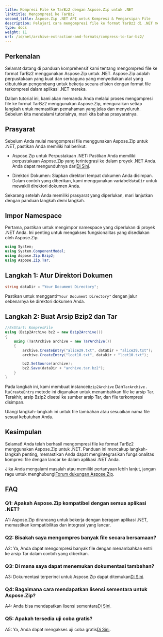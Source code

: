 ```yaml
---
title: Kompresi File ke TarBz2 dengan Aspose.Zip untuk .NET
linktitle: Mengompresi ke TarBz2
second_title: Aspose.Zip .NET API untuk Kompresi & Pengarsipan File
description: Pelajari cara mengompresi file ke format TarBz2 di .NET menggunakan Aspose.Zip. Ikuti panduan langkah demi langkah kami untuk kompresi file yang efisien.
type: docs
weight: 11
url: /id/net/archive-extraction-and-formats/compress-to-tar-bz2/
---
```

## Perkenalan

Selamat datang di panduan komprehensif kami tentang mengompresi file ke format TarBz2 menggunakan Aspose.Zip untuk .NET. Aspose.Zip adalah perpustakaan yang kuat dan serbaguna yang menyediakan alat yang dibutuhkan pengembang untuk bekerja secara efisien dengan format file terkompresi dalam aplikasi .NET mereka.

Dalam tutorial ini, kami akan memandu Anda melalui proses mengompresi file ke format TarBz2 menggunakan Aspose.Zip, menguraikan setiap langkah untuk memastikan pemahaman yang jelas dan menyeluruh. Sebelum kita mendalami tutorialnya, mari kita bahas prasyaratnya.

## Prasyarat

Sebelum Anda mulai mengompresi file menggunakan Aspose.Zip untuk .NET, pastikan Anda memiliki hal berikut:

-  Aspose.Zip untuk Perpustakaan .NET: Pastikan Anda memiliki perpustakaan Aspose.Zip yang terintegrasi ke dalam proyek .NET Anda. Anda dapat mengunduhnya dari[Di Sini](https://releases.aspose.com/zip/net/).

-  Direktori Dokumen: Siapkan direktori tempat dokumen Anda disimpan. Dalam contoh yang diberikan, kami menggunakan variabel`dataDir` untuk mewakili direktori dokumen Anda.

Sekarang setelah Anda memiliki prasyarat yang diperlukan, mari lanjutkan dengan panduan langkah demi langkah.

## Impor Namespace

Pertama, pastikan untuk mengimpor namespace yang diperlukan di proyek .NET Anda. Ini penting untuk mengakses fungsionalitas yang disediakan oleh Aspose.Zip.

```csharp
using System;
using System.ComponentModel;
using Aspose.Zip.Bzip2;
using Aspose.Zip.Tar;
```

## Langkah 1: Atur Direktori Dokumen

```csharp
string dataDir = "Your Document Directory";
```

 Pastikan untuk mengganti`"Your Document Directory"` dengan jalur sebenarnya ke direktori dokumen Anda.

## Langkah 2: Buat Arsip Bzip2 dan Tar

```csharp
//ExStart: KompresFile
using (Bzip2Archive bz2 = new Bzip2Archive())
{
    using (TarArchive archive = new TarArchive())
    {
        archive.CreateEntry("alice29.txt", dataDir + "alice29.txt");
        archive.CreateEntry("lcet10.txt", dataDir + "lcet10.txt");

        bz2.SetSource(archive);
        bz2.Save(dataDir + "archive.tar.bz2");
    }
}
```

 Pada langkah ini, kami membuat instance`Bzip2Archive` Dan`TarArchive` . Itu`CreateEntry` metode ini digunakan untuk menambahkan file ke arsip Tar. Terakhir, arsip Bzip2 disetel ke sumber arsip Tar, dan file terkompresi disimpan.

Ulangi langkah-langkah ini untuk file tambahan atau sesuaikan nama file sesuai kebutuhan Anda.

## Kesimpulan

Selamat! Anda telah berhasil mengompresi file ke format TarBz2 menggunakan Aspose.Zip untuk .NET. Panduan ini mencakup langkah-langkah penting, memastikan Anda dapat mengintegrasikan fungsionalitas kompresi file dengan lancar ke dalam aplikasi .NET Anda.

 Jika Anda mengalami masalah atau memiliki pertanyaan lebih lanjut, jangan ragu untuk menghubungi[Forum dukungan Aspose.Zip](https://forum.aspose.com/c/zip/37).

## FAQ

### Q1: Apakah Aspose.Zip kompatibel dengan semua aplikasi .NET?

A1: Aspose.Zip dirancang untuk bekerja dengan beragam aplikasi .NET, memastikan kompatibilitas dan integrasi yang lancar.

### Q2: Bisakah saya mengompres banyak file secara bersamaan?

A2: Ya, Anda dapat mengompresi banyak file dengan menambahkan entri ke arsip Tar dalam contoh yang diberikan.

### Q3: Di mana saya dapat menemukan dokumentasi tambahan?

 A3: Dokumentasi terperinci untuk Aspose.Zip dapat ditemukan[Di Sini](https://reference.aspose.com/zip/net/).

### Q4: Bagaimana cara mendapatkan lisensi sementara untuk Aspose.Zip?

 A4: Anda bisa mendapatkan lisensi sementara[Di Sini](https://purchase.aspose.com/temporary-license/).

### Q5: Apakah tersedia uji coba gratis?

 A5: Ya, Anda dapat mengakses uji coba gratis[Di Sini](https://releases.aspose.com/).
